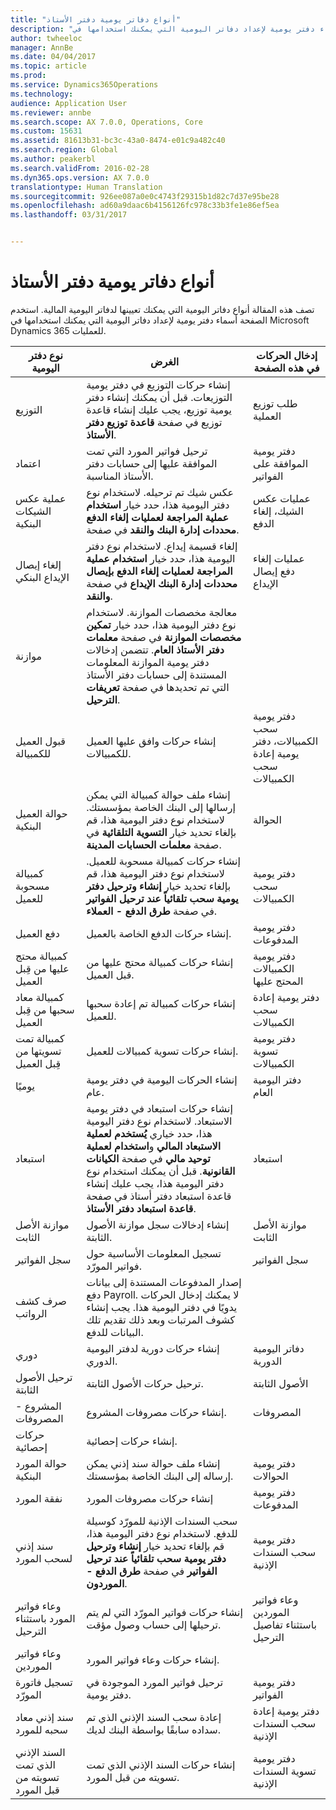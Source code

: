 ```yaml
---
title: "أنواع دفاتر يومية دفتر الأستاذ"
description: "تصف هذه المقالة أنواع دفاتر اليومية التي يمكنك تعيينها لدفاتر اليومية المالية. استخدم الصفحة أسماء دفتر يومية لإعداد دفاتر اليومية التي يمكنك استخدامها في Microsoft Dynamics 365 للعمليات."
author: twheeloc
manager: AnnBe
ms.date: 04/04/2017
ms.topic: article
ms.prod: 
ms.service: Dynamics365Operations
ms.technology: 
audience: Application User
ms.reviewer: annbe
ms.search.scope: AX 7.0.0, Operations, Core
ms.custom: 15631
ms.assetid: 81613b31-bc3c-43a0-8474-e01c9a482c40
ms.search.region: Global
ms.author: peakerbl
ms.search.validFrom: 2016-02-28
ms.dyn365.ops.version: AX 7.0.0
translationtype: Human Translation
ms.sourcegitcommit: 926ee087a0e0c4743f29315b1d82c7d37e95be28
ms.openlocfilehash: ad60a9daac6b4156126fc978c33b3fe1e86ef5ea
ms.lasthandoff: 03/31/2017


---
```


# <a name="ledger-journal-types"></a>أنواع دفاتر يومية دفتر الأستاذ

تصف هذه المقالة أنواع دفاتر اليومية التي يمكنك تعيينها لدفاتر اليومية المالية. استخدم الصفحة أسماء دفتر يومية لإعداد دفاتر اليومية التي يمكنك استخدامها في Microsoft Dynamics 365 للعمليات.

| نوع دفتر اليومية                      | الغرض                                                                                                                                                                                                                                                                                                                                                     | إدخال الحركات في هذه الصفحة                                |
|-----------------------------------|-------------------------------------------------------------------------------------------------------------------------------------------------------------------------------------------------------------------------------------------------------------------------------------------------------------------------------------------------------------|----------------------------------------------------------------|
| التوزيع                        | إنشاء حركات التوزيع في دفتر يومية التوزيعات. قبل أن يمكنك إنشاء دفتر يومية توزيع، يجب عليك إنشاء قاعدة توزيع في صفحة **قاعدة توزيع دفتر الأستاذ**.                                                                                                                                                                           | طلب توزيع العملية                                     |
| اعتماد                          | ترحيل فواتير المورد التي تمت الموافقة عليها إلى حسابات دفتر الأستاذ المناسبة.                                                                                                                                                                                                                                                                            | دفتر يومية الموافقة على الفواتير                                       |
| عملية عكس الشيكات البنكية               | عكس شيك تم ترحيله. لاستخدام نوع دفتر اليومية هذا، حدد خيار **استخدام عملية المراجعة لعمليات إلغاء الدفع‬** في صفحة **‎محددات إدارة البنك والنقد**.                                                                                                                                                                                       | عمليات عكس الشيك، إلغاء الدفع                              |
| إلغاء إيصال الإيداع البنكي    | إلغاء قسيمة إيداع. لاستخدام نوع دفتر اليومية هذا، حدد خيار **‏‫استخدام عملية المراجعة لعمليات إلغاء الدفع بإيصال الإيداع‬‬** في صفحة **‎محددات إدارة البنك والنقد**.                                                                                                                                                                       | عمليات إلغاء دفع إيصال الإيداع                             |
| موازنة                            | معالجة مخصصات الموازنة. لاستخدام نوع دفتر اليومية هذا، حدد خيار **تمكين مخصصات الموازنة** في صفحة **معلمات دفتر الأستاذ العام**. تتضمن إدخالات دفتر يومية الموازنة المعلومات المستندة إلى حسابات دفتر الأستاذ التي تم تحديدها في صفحة **تعريفات الترحيل**.                                                        |                                                                |
| قبول العميل للكمبيالة  | إنشاء حركات وافق عليها العميل للكمبيالات.                                                                                                                                                                                                                                                                                              | دفتر يومية سحب الكمبيالات‬، دفتر يومية إعادة سحب الكمبيالات‬ |
| حوالة العميل البنكية          | إنشاء ملف حوالة كمبيالة التي يمكن إرسالها إلى البنك الخاصة بمؤسستك. لاستخدام نوع دفتر اليومية هذا، قم بإلغاء تحديد خيار **التسوية التلقائية** في صفحة **معلمات** **الحسابات المدينة**.                                                                                                                                             | الحوالة                                                     |
| كمبيالة مسحوبة للعميل    | إنشاء حركات كمبيالة مسحوبة للعميل. لاستخدام نوع دفتر اليومية هذا، قم بإلغاء تحديد خيار **إنشاء وترحيل دفتر يومية سحب تلقائياً عند ترحيل الفواتير** في صفحة **طرق الدفع - العملاء**.                                                                                                                                         | دفتر يومية سحب الكمبيالات                                  |
| دفع العميل                  | إنشاء حركات الدفع الخاصة بالعميل.                                                                                                                                                                                                                                                                                                                       | دفتر يومية المدفوعات                                                |
| كمبيالة محتج عليها من قِبل العميل | إنشاء حركات كمبيالة محتج عليها من قبل العميل.                                                                                                                                                                                                                                                                                                      | دفتر يومية الكمبيالات المحتج عليها                               |
| كمبيالة معاد سحبها من قِبل العميل  | إنشاء حركات كمبيالة تم إعادة سحبها للعميل.                                                                                                                                                                                                                                                                                                       | دفتر يومية إعادة سحب الكمبيالات                                |
| كمبيالة تمت تسويتها من قِبل العميل  | إنشاء حركات تسوية كمبيالات للعميل.                                                                                                                                                                                                                                                                                                       | دفتر يومية تسوية الكمبيالات                                |
| يوميًا                             | إنشاء الحركات اليومية في دفتر يومية عام.                                                                                                                                                                                                                                                                                                             | دفتر اليومية العام                                                |
| استبعاد                       | إنشاء حركات استبعاد في دفتر يومية الاستبعاد. لاستخدام نوع دفتر اليومية هذا، حدد خياري **‏‫يُستخدم لعملية الاستبعاد المالي** و**استخدام لعملية توحيد مالي‬** في صفحة **الكيانات القانونية**. قبل أن يمكنك استخدام نوع دفتر اليومية هذا، يجب عليك إنشاء قاعدة استبعاد دفتر أستاذ في صفحة **قاعدة استبعاد دفتر الأستاذ‬**. | استبعاد                                                    |
| موازنة الأصل الثابت                | إنشاء إدخالات سجل موازنة الأصول الثابتة.                                                                                                                                                                                                                                                                                                                 | موازنة الأصل الثابت                                             |
| سجل الفواتير                  | تسجيل المعلومات الأساسية حول فواتير المورّد.                                                                                                                                                                                                                                                                                                           | سجل الفواتير                                               |
| صرف كشف الرواتب              | إصدار المدفوعات المستندة إلى بيانات دفع Payroll. لا يمكنك إدخال الحركات يدويًا في دفتر اليومية هذا. يجب إنشاء كشوف المرتبات وبعد ذلك تقديم تلك البيانات للدفع.                                                                                                                                                              |                                                                |
| دوري                          | إنشاء حركات دورية لدفتر اليومية الدوري.                                                                                                                                                                                                                                                                                                      | دفاتر اليومية الدورية                                              |
| ترحيل الأصول الثابتة                 | ترحيل حركات الأصول الثابتة.                                                                                                                                                                                                                                                                                                                              | الأصول الثابتة                                                   |
| المشروع - المصروفات                | إنشاء حركات مصروفات المشروع.                                                                                                                                                                                                                                                                                                                        | المصروفات                                                        |
| حركات إحصائية            | إنشاء حركات إحصائية.                                                                                                                                                                                                                                                                                                                            |                                                                |
| حوالة المورد البنكية            | إنشاء ملف حوالة سند إذني يمكن إرساله إلى البنك الخاصة بمؤسستك.                                                                                                                                                                                                                                                                      | دفتر يومية الحوالات                                             |
| نفقة المورد               | إنشاء حركات مصروفات المورد                                                                                                                                                                                                                                                                                                                    | دفتر يومية المدفوعات                                                |
| سند إذني لسحب المورد       | سحب السندات الإذنية للمورّد كوسيلة للدفع. لاستخدام نوع دفتر اليومية هذا، قم بإلغاء تحديد خيار **إنشاء وترحيل دفتر يومية سحب تلقائياً عند ترحيل الفواتير** في صفحة **طرق الدفع - الموردون**.                                                                                                                                          | دفتر يومية سحب السندات الإذنية                                   |
| وعاء فواتير المورد باستثناء الترحيل | إنشاء حركات فواتير المورّد التي لم يتم ترحيلها إلى حساب وصول مؤقت.                                                                                                                                                                                                                                                             | وعاء فواتير الموردين باستثناء تفاصيل الترحيل                  |
| وعاء فواتير الموردين               | إنشاء حركات وعاء فواتير المورد.                                                                                                                                                                                                                                                                                                                    |                                                                |
| تسجيل فاتورة المورّد          | ترحيل فواتير المورد الموجودة في دفتر يومية.                                                                                                                                                                                                                                                                                                                 | دفتر يومية الفواتير                                                |
| سند إذني معاد سحبه للمورد     | إعادة سحب السند الإذني الذي تم سداده سابقًا بواسطة البنك لديك.                                                                                                                                                                                                                                                                      | دفتر يومية إعادة سحب السندات الإذنية                                 |
| السند الإذني الذي تمت تسويته من قبل المورد     | إنشاء حركات السند الإذني الذي تمت تسويته من قبل المورد.                                                                                                                                                                                                                                                                                                          | دفتر يومية تسوية السندات الإذنية                                 |




